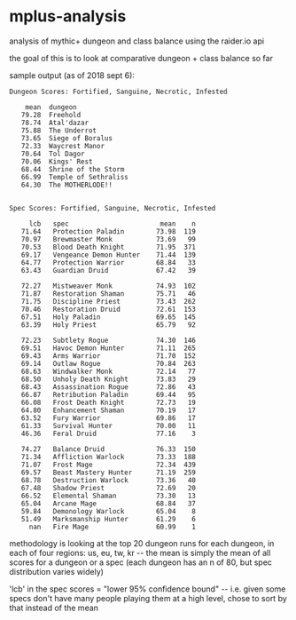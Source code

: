 # mplus-analysis
analysis of mythic+ dungeon and class balance using the raider.io api

the goal of this is to look at comparative dungeon + class balance so far

sample output (as of 2018 sept 6):

```
Dungeon Scores: Fortified, Sanguine, Necrotic, Infested

    mean  dungeon
   79.28  Freehold
   78.74  Atal'dazar
   75.88  The Underrot
   73.65  Siege of Boralus
   72.33  Waycrest Manor
   70.64  Tol Dagor
   70.06  Kings' Rest
   68.44  Shrine of the Storm
   66.99  Temple of Sethraliss
   64.30  The MOTHERLODE!!


Spec Scores: Fortified, Sanguine, Necrotic, Infested

     lcb   spec                       mean    n
   71.64   Protection Paladin        73.98  119
   70.97   Brewmaster Monk           73.69   99
   70.53   Blood Death Knight        71.95  371
   69.17   Vengeance Demon Hunter    71.44  139
   64.77   Protection Warrior        68.84   33
   63.43   Guardian Druid            67.42   39

   72.27   Mistweaver Monk           74.93  102
   71.87   Restoration Shaman        75.71   46
   71.75   Discipline Priest         73.43  262
   70.46   Restoration Druid         72.61  153
   67.51   Holy Paladin              69.65  145
   63.39   Holy Priest               65.79   92

   72.23   Subtlety Rogue            74.30  146
   69.51   Havoc Demon Hunter        71.11  265
   69.43   Arms Warrior              71.70  152
   69.14   Outlaw Rogue              70.84  263
   68.63   Windwalker Monk           72.14   77
   68.50   Unholy Death Knight       73.83   29
   68.43   Assassination Rogue       72.86   43
   66.87   Retribution Paladin       69.44   95
   66.08   Frost Death Knight        72.73   19
   64.80   Enhancement Shaman        70.19   17
   63.52   Fury Warrior              69.86   17
   61.33   Survival Hunter           70.00   11
   46.36   Feral Druid               77.16    3

   74.27   Balance Druid             76.33  150
   71.34   Affliction Warlock        73.33  188
   71.07   Frost Mage                72.34  439
   69.57   Beast Mastery Hunter      71.19  259
   68.78   Destruction Warlock       73.36   40
   67.48   Shadow Priest             72.69   20
   66.52   Elemental Shaman          73.30   13
   65.04   Arcane Mage               68.84   37
   59.84   Demonology Warlock        65.04    8
   51.49   Marksmanship Hunter       61.29    6
     nan   Fire Mage                 60.99    1
```

methodology is looking at the top 20 dungeon runs for each dungeon, in each of four regions: us, eu, tw, kr -- the mean is simply the mean of all scores for a dungeon or a spec (each dungeon has an n of 80, but spec distribution varies widely)

'lcb' in the spec scores = "lower 95% confidence bound" -- i.e. given some specs don't have many people playing them at a high level, chose to sort by that instead of the mean
